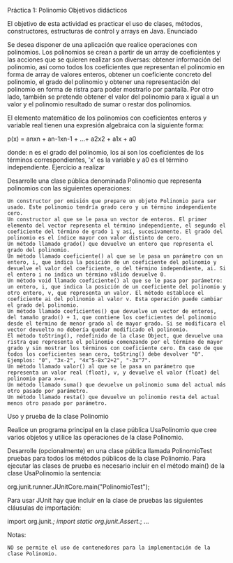 Práctica 1: Polinomio
Objetivos didácticos

El objetivo de esta actividad es practicar el uso de clases, métodos, constructores, estructuras de control y arrays en Java.
Enunciado

Se desea disponer de una aplicación que realice operaciones con polinomios. Los polinomios se crean a partir de un array de coeficientes y las acciones que se quieren realizar son diversas: obtener información del polinomio, así como todos los coeficientes que representan el polinomio en forma de array de valores enteros, obtener un coeficiente concreto del polinomio, el grado del polinomio y obtener una representación del polinomio en forma de ristra para poder mostrarlo por pantalla. Por otro lado, también se pretende obtener el valor del polinomio para x igual a un valor y el polinomio resultado de sumar o restar dos polinomios.

El elemento matemático de los polinomios con coeficientes enteros y variable real tienen una expresión algebraica con la siguiente forma:

p(x) = anxn + an-1xn-1 + ...+ a2x2 + a1x + a0

donde: n es el grado del polinomio, los ai son los coeficientes de los términos correspondientes, 'x' es la variable y a0 es el término independiente.
Ejercicio a realizar

Desarrolle una clase pública denominada Polinomio que representa polinomios con las siguientes operaciones:

    Un constructor por omisión que prepare un objeto Polinomio para ser usado. Este polinomio tendría grado cero y un término independiente cero.
    Un constructor al que se le pasa un vector de enteros. El primer elemento del vector representa el término independiente, el segundo el coeficiente del término de grado 1 y así, sucesivamente. El grado del polinomio es el índice mayor con valor distinto de cero.
    Un método llamado grado() que devuelve un entero que representa el grado del polinomio.
    Un método llamado coeficiente() al que se le pasa un parámetro con un entero, i, que indica la posición de un coeficiente del polinomio y devuelve el valor del coeficiente, o del término independiente, ai. Si el entero i no indica un término válido devuelve 0.
    Un método void llamado coeficiente() al que se le pasa por parámetro: un entero, i, que indica la posición de un coeficiente del polinomio y otro entero, v, que representa un valor. El método establece el coeficiente ai del polinomio al valor v. Esta operación puede cambiar el grado del polinomio.
    Un método llamado coeficientes() que devuelve un vector de enteros, del tamaño grado() + 1, que contiene los coeficientes del polinomio desde el término de menor grado al de mayor grado. Si se modificara el vector devuelto no debería quedar modificado el polinomio.
    El método toString(), redefinido de la clase Object, que devuelve una ristra que representa el polinomio comenzando por el término de mayor grado y sin mostrar los términos con coeficiente cero. En caso de que todos los coeficientes sean cero, toString() debe devolver "0". Ejemplos: "0", "3x-2", "4x^5-8x^2+2", "-3x^7".
    Un método llamado valor() al que se le pasa un parámetro que representa un valor real (float), v, y devuelve el valor (float) del polinomio para x=v.
    Un método llamado suma() que devuelve un polinomio suma del actual más otro pasado por parámetro.
    Un método llamado resta() que devuelve un polinomio resta del actual menos otro pasado por parámetro.

Uso y prueba de la clase Polinomio 

Realice un programa principal en la clase pública UsaPolinomio que cree varios objetos y utilice las operaciones de la clase Polinomio.

Desarrolle (opcionalmente) en una clase pública llamada PolinomioTest pruebas para todos los métodos públicos de la clase Polinomio. Para ejecutar las clases de prueba es necesario incluir en el método main() de la clase UsaPolinomio la sentencia: 

org.junit.runner.JUnitCore.main("PolinomioTest");

Para usar JUnit hay que incluir en la clase de pruebas las siguientes cláusulas de importación:

import org.junit.*;
import static org.junit.Assert.*;
...

Notas:

    NO se permite el uso de contenedores para la implementación de la clase Polinomio.
    
